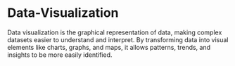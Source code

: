 # Data-Visualization

Data visualization is the graphical representation of data, making complex datasets easier to understand and interpret. By transforming data into visual elements like charts, graphs, and maps, it allows patterns, trends, and insights to be more easily identified.
